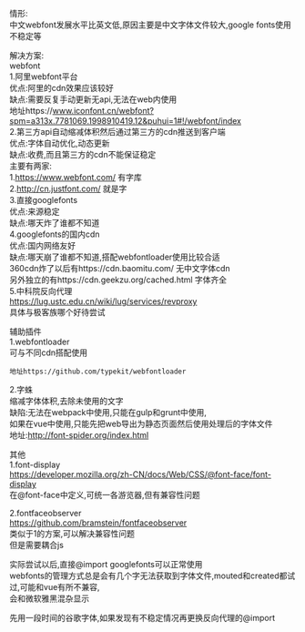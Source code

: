 情形:  
  中文webfont发展水平比英文低,原因主要是中文字体文件较大,google fonts使用不稳定等  
  
    
解决方案:  
  webfont  
  1.阿里webfont平台  
    优点:阿里的cdn效果应该较好  
    缺点:需要反复手动更新无api,无法在web内使用  
    地址https://www.iconfont.cn/webfont?spm=a313x.7781069.1998910419.12&puhui=1#!/webfont/index  
  2.第三方api自动缩减体积然后通过第三方的cdn推送到客户端  
    优点:字体自动优化,动态更新  
    缺点:收费,而且第三方的cdn不能保证稳定  
    主要有两家:  
      1.https://www.webfont.com/   有字库  
      2.http://cn.justfont.com/    就是字  
  3.直接googlefonts  
    优点:来源稳定  
    缺点:哪天炸了谁都不知道  
  4.googlefonts的国内cdn  
    优点:国内网络友好  
    缺点:哪天崩了谁都不知道,搭配webfontloader使用比较合适  
    360cdn炸了以后有https://cdn.baomitu.com/    无中文字体cdn  
    另外独立的有https://cdn.geekzu.org/cached.html   字体齐全  
  5.中科院反向代理  
    https://lug.ustc.edu.cn/wiki/lug/services/revproxy  
    具体与极客族哪个好待尝试  
    
      

      
    
    
    
辅助插件  
  1.webfontloader  
    可与不同cdn搭配使用  
    
    地址https://github.com/typekit/webfontloader  
  2.字蛛  
    缩减字体体积,去除未使用的文字  
    缺陷:无法在webpack中使用,只能在gulp和grunt中使用,  
    如果在vue中使用,只能先把web导出为静态页面然后使用处理后的字体文件  
    地址:http://font-spider.org/index.html  
    
  
其他  
  1.font-display  
    https://developer.mozilla.org/zh-CN/docs/Web/CSS/@font-face/font-display  
    在@font-face中定义,可统一各游览器,但有兼容性问题  
  
  2.fontfaceobserver  
    https://github.com/bramstein/fontfaceobserver  
    类似于1的方案,可以解决兼容性问题  
    但是需要耦合js  


  

实际尝试以后,直接@import  googlefonts可以正常使用  
webfonts的管理方式总是会有几个字无法获取到字体文件,mouted和created都试过,可能和vue有所不兼容,  
会和微软雅黑混杂显示  

先用一段时间的谷歌字体,如果发现有不稳定情况再更换反向代理的@import  
